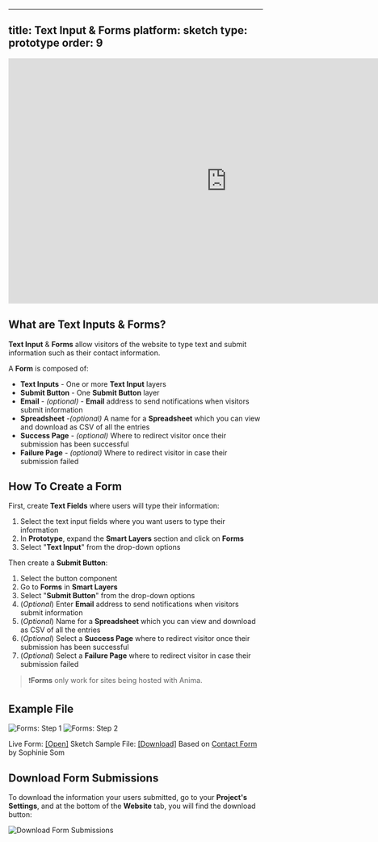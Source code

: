 
---
title: Text Input & Forms
platform: sketch
type: prototype
order: 9
---
<iframe width="864" height="486" src="https://www.youtube.com/embed/ukXmfRzT2yY" frameborder="0" allow="accelerometer; autoplay; encrypted-media; gyroscope; picture-in-picture" allowfullscreen></iframe>

## What are Text Inputs & Forms?

**Text Input** & **Forms** allow visitors of the website to type text and submit information such as their contact information.

A **Form** is composed of:

* **Text Inputs** - One or more **Text Input** layers
* **Submit Button** - One **Submit Button** layer
* **Email** - *(optional)* -  **Email** address to send notifications when visitors submit information
* **Spreadsheet** -*(optional)* A name for a **Spreadsheet** which you can view and download as CSV of all the entries
* **Success Page** - *(optional)* Where to redirect visitor once their submission has been successful
* **Failure Page** - *(optional)* Where to redirect visitor in case their submission failed

## How To Create a Form
First, create **Text Fields** where users will type their information:
 1. Select the text input fields where you want users to type their information
 2. In **Prototype**, expand the **Smart Layers** section and click on **Forms**
 3. Select "**Text Input**" from the drop-down options
 
Then create a **Submit Button**:
 1. Select the button component
 2. Go to **Forms** in **Smart Layers**
 3. Select "**Submit Button**" from the drop-down options
 4. (*Optional*)  Enter **Email** address to send notifications when visitors submit information
 5. (*Optional*)  Name for a **Spreadsheet** which you can view and download as CSV of all the entries
 6. (*Optional*)  Select a **Success Page**    where to redirect visitor once their submission has been successful
 7. (*Optional*) Select a **Failure Page** where to redirect visitor in case their submission failed

> ❗️**Forms** only work for sites being hosted with Anima.

## Example File
![Forms: Step 1](http://f.cl.ly/items/0R0t3A3S2x2L1q3f2K2d/Form%20Text%20Input%20%28Step%201%29.gif)
![Forms: Step 2](http://f.cl.ly/items/3f2q3F2T3N2U2i1f0O3b/Form%20Submit%20Button%20%28Step%202%29.gif)

Live Form: [[Open]](https://launchpad.animaapp.com/contact-form-example/contactform)
Sketch Sample File: [[Download]](https://www.dropbox.com/s/j0j49efrfycuhz0/Sophinie-Form-Free.sketch?dl=1)
Based on [Contact Form](https://dribbble.com/shots/2082441-Contact-Form-free-sketch-file) by Sophinie Som

## Download Form Submissions
To download the information your users submitted, go to your **Project's Settings**, and at the bottom of the **Website** tab, you will find the download button:

![Download Form Submissions](https://cl.ly/840d6a107f67/Download%252520forms.png)
